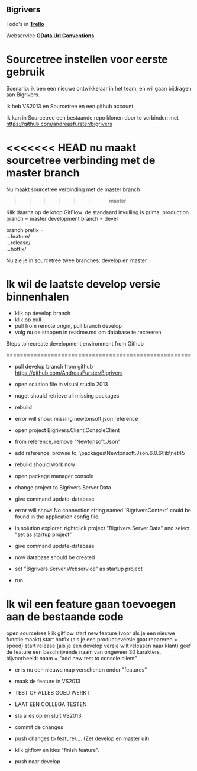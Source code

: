 ## Bigrivers

Todo's in **[Trello](https://trello.com/b/oHRXtkre/big-rivers "Bigrivers Trello Board")**

Webservice **[OData Url Conventions](http://docs.oasis-open.org/odata/odata/v4.0/errata02/os/complete/part2-url-conventions/odata-v4.0-errata02-os-part2-url-conventions-complete.html#_Toc406398071)**

Sourcetree instellen voor eerste gebruik
==================================================
Scenario: ik ben een nieuwe ontwikkelaar in het team, en wil gaan bijdragen aan Bigrivers.

Ik heb VS2013 en Sourcetree en een github account.

Ik kan in Sourcetree een bestaande repo klonen door te verbinden met https://github.com/andreasfurster/bigrivers

<<<<<<< HEAD
nu maakt sourcetree verbinding met de master branch
=======
Nu maakt sourcetree verbinding met de master branch
>>>>>>> master

Klik daarna op de knop GitFlow.
de standaard invulling is prima.
production branch = master
development branch = devel

branch prefix =  
...feature/  
...release/  
...hotfix/  

Nu zie je in sourcetree twee branches: develop en master

Ik wil de laatste develop versie binnenhalen
==================================================
- klik op develop branch
- klik op pull
- pull from remote origin, pull branch develop
- volg nu de stappen in readme.md om database te recreeren


Steps to recreate development environment from Github

======================================================
- pull develop branch from github  https://github.com/AndreasFurster/Bigrivers
- open solution file in visual studio 2013
- nuget should retrieve all missing packages
- rebuild
- error will show: missing newtonsoft.json reference
- open project Bigrivers.Client.ConsoleClient
- from reference, remove "Newtonsoft.Json"
- add reference, browse to, <solution root>\packages\Newtonsoft.Json.6.0.6\lib\net45
- rebuild should work now

- open package manager console
- change project to Bigrivers.Server.Data
- give command update-database
- error will show: No connection string named 'BigriversContext' could be found in the application config file.
- in solution explorer, rightclick project "Bigrivers.Server.Data" and select "set as startup project"
- give command update-database
- now database should be created
- set "Bigrivers.Server.Webservice" as startup project
- run


Ik wil een feature gaan toevoegen aan de bestaande code
=======================================================
open sourcetree
klik gitflow 
start new feature (voor als je een nieuwe functie maakt)
start hotfix (als je een productieversie gaat repareren = spoed)
start release (als je een develop versie wilt releasen naar klant)
geef de feature een beschrijvende naam van ongeveer 30 karakters, bijvoorbeeld: naam = "add new test to console client"
- er is nu een nieuwe map verschenen onder "features"

- maak de feature in VS2013
- TEST OF ALLES GOED WERKT
- LAAT EEN COLLEGA TESTEN
- sla alles op en sluit VS2013
- commit de changes
- push changes to feature/....  (Zet develop en master uit)
- klik gitflow en kies "finish feature". 
- push naar develop
